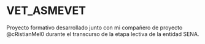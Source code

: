 # VET_ASMEVET
Proyecto formativo desarrollado junto con mi compañero de proyecto @cRistianMel0 durante el transcurso de la etapa lectiva de la entidad SENA.
